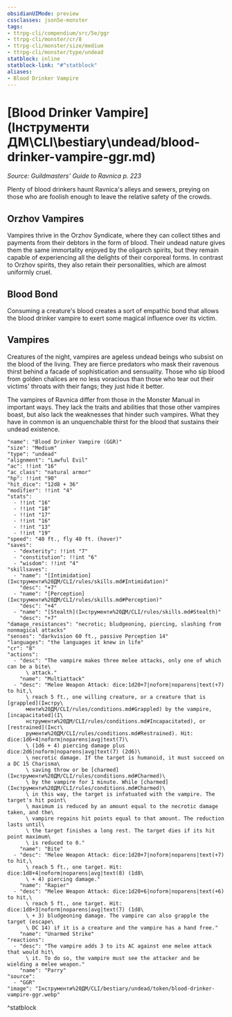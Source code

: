 ```yaml
---
obsidianUIMode: preview
cssclasses: json5e-monster
tags:
- ttrpg-cli/compendium/src/5e/ggr
- ttrpg-cli/monster/cr/8
- ttrpg-cli/monster/size/medium
- ttrpg-cli/monster/type/undead
statblock: inline
statblock-link: "#^statblock"
aliases:
- Blood Drinker Vampire
---
```

# [Blood Drinker Vampire](Інструменти ДМ\CLI\bestiary\undead/blood-drinker-vampire-ggr.md)
*Source: Guildmasters' Guide to Ravnica p. 223*  

Plenty of blood drinkers haunt Ravnica's alleys and sewers, preying on those who are foolish enough to leave the relative safety of the crowds.

## Orzhov Vampires

Vampires thrive in the Orzhov Syndicate, where they can collect tithes and payments from their debtors in the form of blood. Their undead nature gives them the same immortality enjoyed by the oligarch spirits, but they remain capable of experiencing all the delights of their corporeal forms. In contrast to Orzhov spirits, they also retain their personalities, which are almost uniformly cruel.

## Blood Bond

Consuming a creature's blood creates a sort of empathic bond that allows the blood drinker vampire to exert some magical influence over its victim.

## Vampires

Creatures of the night, vampires are ageless undead beings who subsist on the blood of the living. They are fierce predators who mask their ravenous thirst behind a facade of sophistication and sensuality. Those who sip blood from golden chalices are no less voracious than those who tear out their victims' throats with their fangs; they just hide it better.

The vampires of Ravnica differ from those in the Monster Manual in important ways. They lack the traits and abilities that those other vampires boast, but also lack the weaknesses that hinder such vampires. What they have in common is an unquenchable thirst for the blood that sustains their undead existence.

```statblock
"name": "Blood Drinker Vampire (GGR)"
"size": "Medium"
"type": "undead"
"alignment": "Lawful Evil"
"ac": !!int "16"
"ac_class": "natural armor"
"hp": !!int "90"
"hit_dice": "12d8 + 36"
"modifier": !!int "4"
"stats":
  - !!int "16"
  - !!int "18"
  - !!int "17"
  - !!int "16"
  - !!int "13"
  - !!int "19"
"speed": "40 ft., fly 40 ft. (hover)"
"saves":
  - "dexterity": !!int "7"
  - "constitution": !!int "6"
  - "wisdom": !!int "4"
"skillsaves":
  - "name": "[Intimidation](Інструменти%20ДМ/CLI/rules/skills.md#Intimidation)"
    "desc": "+7"
  - "name": "[Perception](Інструменти%20ДМ/CLI/rules/skills.md#Perception)"
    "desc": "+4"
  - "name": "[Stealth](Інструменти%20ДМ/CLI/rules/skills.md#Stealth)"
    "desc": "+7"
"damage_resistances": "necrotic; bludgeoning, piercing, slashing from nonmagical attacks"
"senses": "darkvision 60 ft., passive Perception 14"
"languages": "the languages it knew in life"
"cr": "8"
"actions":
  - "desc": "The vampire makes three melee attacks, only one of which can be a bite\
      \ attack."
    "name": "Multiattack"
  - "desc": "Melee Weapon Attack: dice:1d20+7|noform|noparens|text(+7) to hit,\
      \ reach 5 ft., one willing creature, or a creature that is [grappled](Інстру\
      менти%20ДМ/CLI/rules/conditions.md#Grappled) by the vampire, [incapacitated](І\
      нструменти%20ДМ/CLI/rules/conditions.md#Incapacitated), or [restrained](Інст\
      рументи%20ДМ/CLI/rules/conditions.md#Restrained). Hit: dice:1d6+4|noform|noparens|avg|text(7)\
      \ (1d6 + 4) piercing damage plus dice:2d6|noform|noparens|avg|text(7) (2d6)\
      \ necrotic damage. If the target is humanoid, it must succeed on a DC 15 Charisma\
      \ saving throw or be [charmed](Інструменти%20ДМ/CLI/rules/conditions.md#Charmed)\
      \ by the vampire for 1 minute. While [charmed](Інструменти%20ДМ/CLI/rules/conditions.md#Charmed)\
      \ in this way, the target is infatuated with the vampire. The target's hit point\
      \ maximum is reduced by an amount equal to the necrotic damage taken, and the\
      \ vampire regains hit points equal to that amount. The reduction lasts until\
      \ the target finishes a long rest. The target dies if its hit point maximum\
      \ is reduced to 0."
    "name": "Bite"
  - "desc": "Melee Weapon Attack: dice:1d20+7|noform|noparens|text(+7) to hit,\
      \ reach 5 ft., one target. Hit: dice:1d8+4|noform|noparens|avg|text(8) (1d8\
      \ + 4) piercing damage."
    "name": "Rapier"
  - "desc": "Melee Weapon Attack: dice:1d20+6|noform|noparens|text(+6) to hit,\
      \ reach 5 ft., one target. Hit: dice:1d8+3|noform|noparens|avg|text(7) (1d8\
      \ + 3) bludgeoning damage. The vampire can also grapple the target (escape\
      \ DC 14) if it is a creature and the vampire has a hand free."
    "name": "Unarmed Strike"
"reactions":
  - "desc": "The vampire adds 3 to its AC against one melee attack that would hit\
      \ it. To do so, the vampire must see the attacker and be wielding a melee weapon."
    "name": "Parry"
"source":
  - "GGR"
"image": "Інструменти%20ДМ/CLI/bestiary/undead/token/blood-drinker-vampire-ggr.webp"
```
^statblock